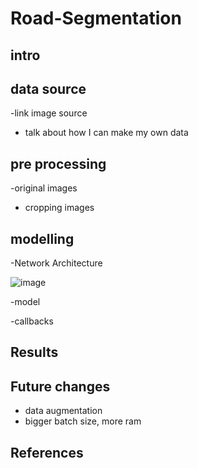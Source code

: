 # Road-Segmentation



## intro 


## data source 
-link image source
- talk about how I can make my own data

## pre processing

-original images
- cropping images


## modelling
-Network Architecture

![image](https://user-images.githubusercontent.com/41071502/126834385-1d22b434-2283-452e-9c66-88925a0d69fc.png)



-model

-callbacks


## Results


## Future changes
- data augmentation
- bigger batch size, more ram

## References
